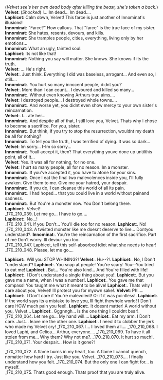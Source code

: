 (*Velvet see's her own dead body after killing the beast, she's taken a back.*)  
**Velvet**: (*Shocked*) I... Im dead... Im dead....  
**Laphicet**: Calm down, Velvet! This farce is just another of Innominat's illusions!  
**Innominat**: "Farce?" How callous. That "farce" is the true face of my sister.  
**Innominat**: She hates, resents, devours, and kills.  
**Innominat**: She tramples people, cities, everything, living only by her emotions...  
**Innominat**: What an ugly, tainted soul.  
**Laphicet**: Its not like that!  
**Innominat**: Nothing you say will matter. She knows. She knows if its the truth.  
**Velvet**: ... He's right.  
**Velvet**:. Just think. Everything I did was baseless, arrogant... And even so, I still....  
**Innominat**:. You hurt so many innocent people, didnt you?  
**Velvet**:. More than I can count... I devoured and killed so many...  
**Innominat**:. Without even knowing Arthurs true aims....  
**Velvet**: I destroyed people... I destroyed whole towns....  
**Innominat**:. And worse yet, you didnt even show mercy to your own sister's reincarnation.  
**Velvet**:. I... ate her...  
**Innominat**:. And despite all of that, I still love you, Velvet. Thats why I chose to become a sacrifice. For you, sister.  
**Innominat**:. But think, if you try to stop the resurrection, wouldnt my death be all for nothing?  
**Innominat**:. To tell you the truth, I was terrified of dying. It was so dark...  
**Velvet**: Im sorry... I-Im so sorry...  
**Innominat**:. Youll accept it, then? That everything youve done up untilthis point, all of it...  
**Velvet**: Yes. It was all for nothing, for no one.  
**Velvet**: I hurt so many people, all for no reason. Im a monster.  
**Innominat**:. If you've accepted it, you have to atone for your sins.
**Innominat**:. Once I eat the final two malevolences inside you, I'll fully awaken. Give them to me. Give me your hatred, your despair.  
**Innominat**:. If you do, I can cleanse this world of all its pain.  
**Innominat**:. I had hoped... that you could live in a world without painand sadness.  
**Innominat**:. But You're a monster now. You Don't belong there.  
**Laphicet**:. Velvet!  
_170_210_039. Let me go... I have to go....  
**Laphicet**:. No...!  
_170_210_041. If you Don't... You'll die too for no reason. 
**Laphicet**:. No! 
_170_210_043. A twisted monster like me doesnt deserve to live... Dontyou understand?. 
**Innominat**:. You're the reincarnation of the first sacrifice. Part of me Don't worry. Ill devour you too.  
_170_210_047. Laphicet, tell this self-absorbed idiot what she needs to hear! 
_170_210_048. Please, let me go.... 

**Laphicet**:. Will you STOP WHINING?! 
**Velvet**:. Hu--?!. 
**Laphicet**:. No, I Don't "understand"! 
**Laphicet**:. You snap at people! You're scary! You--You tried to eat me! 
**Laphicet**:. But... You're also kind... And You're filled with life! 
**Laphicet**:. I Don't understand a single thing about you!. 
**Laphicet**:. But you gave me a name, when I was a number!. 
**Laphicet**:. You gave me that compass! You taught me what it meant to be alive!
**Laphicet**:. Thats why I care about you, Velvet! Ill protect you for myown sake!. 
**Velvet**: Phi.... 
**Laphicet**:. I Don't care if You're malevolent! Or if it was pointless!. 
**Laphicet**:. If the world says its a mistake to love you, Ill fight thewhole world! I Don't care HOW much pain you feel!. 
**Laphicet**:. It doesnt matter! A world without you, Velvet... 
**Laphicet**:. Gggnngh... is the one thing I couldnt bear!.
_170_210_064. Let me go... My hand will.... 
**Laphicet**:. Eat my arm. I Don't care. Just... leave me the other one. 
**Laphicet**:. I need it to clobber the jerk who made my Velvet cry! 
_170_210_067. I... I loved them all.... 
_170_210_068. I loved Laphi, and Celica... Arthur, everyone.... 
_170_210_069. To have it all stolen from me... Why them? Why not me?. 
_170_210_070. It hurt so much!. 
_170_210_071. Your despair... How is it gone?!

_170_210_072. A flame burns in my heart, too. A flame I cannot quench, nomatter how hard I try. Just like you, Velvet. 
_170_210_073.... I finally understand how you felt. 
_170_210_074. But the only one I can fight for... is myself.  
_170_210_075. Thats good enough. Thats proof that you are truly alive.  
